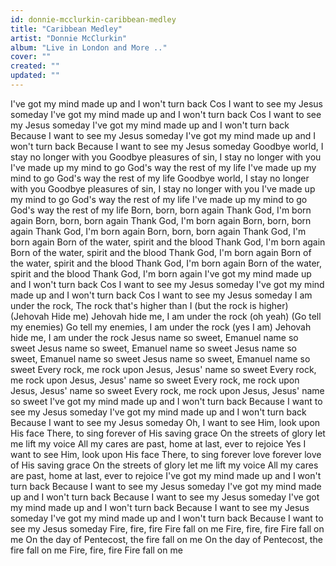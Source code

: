```yaml
---
id: donnie-mcclurkin-caribbean-medley
title: "Caribbean Medley"
artist: "Donnie McClurkin"
album: "Live in London and More .."
cover: ""
created: ""
updated: ""
---
```


I've got my mind made up and I won't turn back
Cos I want to see my Jesus someday
I've got my mind made up and I won't turn back
Cos I want to see my Jesus someday
I've got my mind made up and I won't turn back
Because I want to see my Jesus someday
I've got my mind made up and I won't turn back
Because I want to see my Jesus someday
Goodbye world, I stay no longer with you
Goodbye pleasures of sin, I stay no longer with you
I've made up my mind to go God's way the rest of my life
I've made up my mind to go God's way the rest of my life
Goodbye world, I stay no longer with you
Goodbye pleasures of sin, I stay no longer with you
I've made up my mind to go God's way the rest of my life
I've made up my mind to go God's way the rest of my life
Born, born, born again Thank God, I'm born again
Born, born, born again Thank God, I'm born again
Born, born, born again Thank God, I'm born again
Born, born, born again Thank God, I'm born again
Born of the water, spirit and the blood
Thank God, I'm born again
Born of the water, spirit and the blood
Thank God, I'm born again
Born of the water, spirit and the blood
Thank God, I'm born again
Born of the water, spirit and the blood
Thank God, I'm born again
I've got my mind made up and I won't turn back
Cos I want to see my Jesus someday
I've got my mind made up and I won't turn back
Cos I want to see my Jesus someday
I am under the rock, The rock that's higher than I (but the rock is higher)
(Jehovah Hide me) Jehovah hide me, I am under the rock (oh yeah)
(Go tell my enemies) Go tell my enemies, I am under the rock (yes I am)
Jehovah hide me, I am under the rock
Jesus name so sweet, Emanuel name so sweet
Jesus name so sweet, Emanuel name so sweet
Jesus name so sweet, Emanuel name so sweet
Jesus name so sweet, Emanuel name so sweet
Every rock, me rock upon Jesus, Jesus' name so sweet
Every rock, me rock upon Jesus, Jesus' name so sweet
Every rock, me rock upon Jesus, Jesus' name so sweet
Every rock, me rock upon Jesus, Jesus' name so sweet
I've got my mind made up and I won't turn back
Because I want to see my Jesus someday
I've got my mind made up and I won't turn back
Because I want to see my Jesus someday
Oh, I want to see Him, look upon His face
There, to sing forever of His saving grace
On the streets of glory let me lift my voice
All my cares are past, home at last, ever to rejoice
Yes I want to see Him, look upon His face
There, to sing forever love forever love of His saving grace
On the streets of glory let me lift my voice
All my cares are past, home at last, ever to rejoice
I've got my mind made up and I won't turn back
Because I want to see my Jesus someday
I've got my mind made up and I won't turn back
Because I want to see my Jesus someday
I've got my mind made up and I won't turn back
Because I want to see my Jesus someday
I've got my mind made up and I won't turn back
Because I want to see my Jesus someday
Fire, fire, fire Fire fall on me
Fire, fire, fire Fire fall on me
On the day of Pentecost, the fire fall on me
On the day of Pentecost, the fire fall on me
Fire, fire, fire Fire fall on me